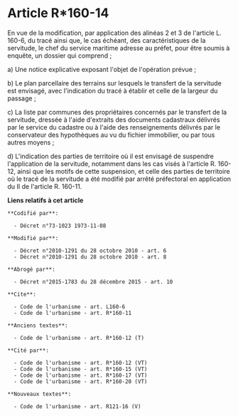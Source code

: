 # Article R*160-14

En vue de la modification, par application des alinéas 2 et 3 de l'article L. 160-6, du tracé ainsi que, le cas échéant, des
caractéristiques de la servitude, le chef du service maritime adresse au préfet, pour être soumis à enquête, un dossier qui
comprend ; 

a) Une notice explicative exposant l'objet de l'opération prévue ; 

b) Le plan parcellaire des terrains sur lesquels le transfert de la servitude est envisagé, avec l'indication du tracé à
établir et celle de la largeur du passage ; 

c) La liste par communes des propriétaires concernés par le transfert de la servitude, dressée à l'aide d'extraits des
documents cadastraux délivrés par le service du cadastre ou à l'aide des renseignements délivrés par le conservateur des
hypothèques au vu du fichier immobilier, ou par tous autres moyens ; 

d) L'indication des parties de territoire où il est envisagé de suspendre l'application de la servitude, notamment dans les
cas visés à l'article R. 160-12, ainsi que les motifs de cette suspension, et celle des parties de territoire où le tracé de
la servitude a été modifié par arrêté préfectoral en application du II de l'article R. 160-11.

**Liens relatifs à cet article**

	**Codifié par**:

	  - Décret n°73-1023 1973-11-08

	**Modifié par**:

	  - Décret n°2010-1291 du 28 octobre 2010 - art. 6
	  - Décret n°2010-1291 du 28 octobre 2010 - art. 8

	**Abrogé par**:

	  - Décret n°2015-1783 du 28 décembre 2015 - art. 10

	**Cite**:

	  - Code de l'urbanisme - art. L160-6
	  - Code de l'urbanisme - art. R*160-11

	**Anciens textes**:

	  - Code de l'urbanisme - art. R*160-12 (T)

	**Cité par**:

	  - Code de l'urbanisme - art. R*160-12 (VT)
	  - Code de l'urbanisme - art. R*160-15 (VT)
	  - Code de l'urbanisme - art. R*160-17 (VT)
	  - Code de l'urbanisme - art. R*160-20 (VT)

	**Nouveaux textes**:

	  - Code de l'urbanisme - art. R121-16 (V)
